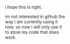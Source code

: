 <!Doctype html>
<html>
<head><title>circle css part2</title>
</head>
<body>
<style>body {width: 200px;
height: 200px;
border-radius:100px;}
</style><p>i hope this is right.</p>
<div><p>im not interested in github the way i am currently using it now. so now i will only use it to store my code that does work.</p>
</div>
</body>
</html>
